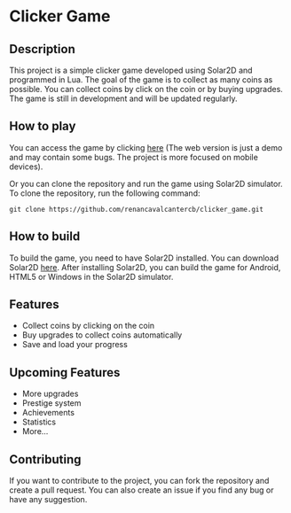 # Clicker Game

## Description
This project is a simple clicker game developed using Solar2D and programmed in Lua. The goal of the game is to collect as many coins as possible. You can collect coins by click on the coin or by buying upgrades. The game is still in development and will be updated regularly.

## How to play
You can access the game by clicking [here](https://renancavalcantercb.github.io/clicker_game/html5/) (The web version is just a demo and may contain some bugs. The project is more focused on mobile devices). 

Or you can clone the repository and run the game using Solar2D simulator. To clone the repository, run the following command:
```
git clone https://github.com/renancavalcantercb/clicker_game.git
```

## How to build
To build the game, you need to have Solar2D installed. You can download Solar2D [here](https://solar2d.com/). After installing Solar2D, you can build the game for Android, HTML5 or Windows in the Solar2D simulator.

## Features
- Collect coins by clicking on the coin
- Buy upgrades to collect coins automatically
- Save and load your progress

## Upcoming Features
- More upgrades
- Prestige system
- Achievements
- Statistics
- More...

## Contributing
If you want to contribute to the project, you can fork the repository and create a pull request. You can also create an issue if you find any bug or have any suggestion.